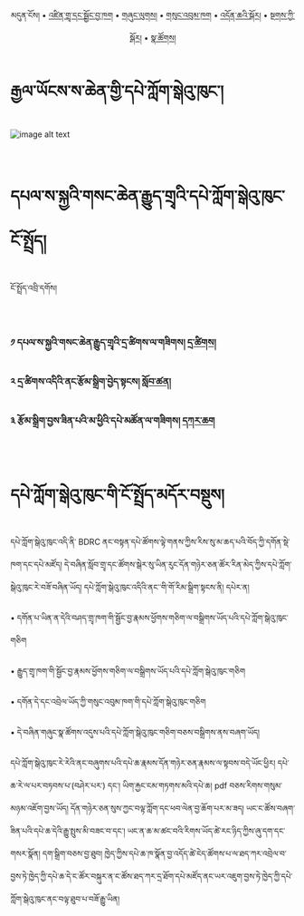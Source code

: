 <p align="center">
  <span>མདུན་ངོས།</span> • <a href="https://bdrc-reader.github.io/sangchengyudra/shadra">འཛིན་གྲྭ་དང་སྦྱོང་བྱ་ཁག</a> • <a href="https://bdrc-reader.github.io/sangchengyudra/shunglug">གཞུང་ལུགས།</a>  • <a href="https://bdrc-reader.github.io/sangchengyudra/sungbum">གསུང་འབུམ་ཁག</a> • <a href="https://bdrc-reader.github.io/sangchengyudra/doncha">འདོན་ཆའི་སྐོར།</a> • <a href="https://bdrc-reader.github.io/sangchengyudra/tantra">སྔགས་ཀྱི་སྐོར།</a> •  <a href="https://bdrc-reader.github.io/sangchengyudra/natsok">སྣ་ཚོགས།</a></p>


#  རྒྱལ་ཡོངས་ས་ཆེན་གྱི་དཔེ་ཀློག་སྒེའུ་ཁུང་།

![image alt text](https://raw.githubusercontent.com/bdrc-reader/sangchengyudra/master/docs/img/A1.PNG)

<br>

#  དཔལ་ས་སྐྱའི་གསང་ཆེན་རྒྱུད་གྲྭའི་དཔེ་ཀློག་སྒེའུ་ཁུང་ངོ་སྤྲོད།
 
 ངོ་སྤྲོད་འབྲི་དགོས།

 <br>

### ༡ དཔལ་ས་སྐྱའི་གསང་ཆེན་རྒྱུད་གྲྭའི་དྲ་ཚིགས་ལ་གཟིགས། [དྲ་ཚིགས།](?)

### ༢ དྲ་ཚིགས་འདིའི་ནང་རྩོམ་སྒྲིག་བྱེད་སྟངས། [སློབ་ཚན།](https://github.com/bdrc-reader/sangchengyudra#%E0%BD%A2%E0%BE%A9%E0%BD%BC%E0%BD%98%E0%BD%A6%E0%BE%92%E0%BE%B2%E0%BD%B2%E0%BD%82%E0%BD%96%E0%BE%B1%E0%BD%BA%E0%BD%91%E0%BD%A6%E0%BE%9F%E0%BD%84%E0%BD%A6%E0%BD%80%E0%BE%B1%E0%BD%B2%E0%BD%A6%E0%BE%B3%E0%BD%BC%E0%BD%96%E0%BD%9A%E0%BD%93)

### ༣ རྩོམ་སྒྲིག་བྱས་ཟིན་པའི་མ་ཕྱིའི་དཔེ་མཚོན་ལ་གཟིགས། [དཀར་ཆག](https://github.com/bdrc-reader/sangchengyudra/blob/master/karchak/W1ERI0014.tsv)

<br>

# དཔེ་ཀློག་སྒེའུ་ཁུང་གི་ངོ་སྤྲོད་མདོར་བསྡུས།

དཔེ་ཀློག་སྒེའུ་ཁུང་འདི་ནི་ BDRC ནང་བསྟན་དཔེ་ཚོགས་ལྟེ་གནས་ཀྱིས་རིས་སུ་མ་ཆད་པའི་བོད་ཀྱི་དགོན་སྡེ་ཁག་དང་དཔེ་མཛོད། དེ་བཞིན་སློབ་གྲྭ་དང་ཚོགས་སྒེར་སུ་ཡིན་རུང་དོན་གཉེར་ཅན་ཚོར་རིན་མེད་ཀྱིས་དཔེ་ཀློག་སྒེའུ་ཁུང་རེ་བཟོ་བཞིན་ཡོད། དཔེ་ཀློག་སྒེའུ་ཁུང་འདིའི་ནང་་གི་གོ་རིམ་སྒྲིག་སྟངས་ནི། 
དཔེར་ན།

• དགོན་པ་ཡིན་ན་དེའི་བཤད་གྲྭ་ཁག་གི་སྦྱོང་བྱ་རྣམས་ཕྱོགས་གཅིག་ལ་བསྒྲིགས་ཡོད་པའི་དཔེ་ཀློག་སྒེའུ་ཁུང་གཅིག

• རྒྱུད་གྲྭ་ཁག་གི་སྦྱོང་བྱ་རྣམས་ཕྱོགས་གཅིག་ལ་བསྒྲིགས་ཡོད་པའི་དཔེ་ཀློག་སྒེའུ་ཁུང་གཅིག

• དགོན་དེ་དང་འབྲེལ་ཡོད་ཀྱི་གསུང་འབུམ་ཁག་གི་དཔེ་ཀློག་སྒེའུ་ཁུང་གཅིག

• དེ་བཞིན་གཞུང་སྣ་ཚོགས་འདུས་པའི་དཔེ་ཀློག་སྒེའུ་ཁུང་གཅིག་བཅས་བསྒྲིགས་ནས་བཞག་ཡོད།

དཔེ་ཀློག་སྒེའུ་ཁུང་རེ་རེའི་ནང་བཞུགས་པའི་དཔེ་ཆ་རྣམས་དོན་གཉེར་ཅན་རྣམས་ལ་སྟབས་བདེ་ཡོང་ཕྱིར། དཔེ་ཆ་རེ་ལ་པར་བཏབས་པ་(བཤེར་པར་) དང་། ཡིག་རྐྱང་ངམ་གཏགས་མའི་དཔེ་ཆ། pdf བཅས་རིགས་གསུམ་མཉམ་འཇོག་བྱས་ཡོད། དོན་གཉེར་ཅན་སུས་ཀྱང་བལྟ་ཀློག་དང་ཕབ་ལེན་བྱ་ཆོག་པར་མ་ཟད། ཡང་ང་ཚོས་བཞག་ཟིན་པའི་དཔེ་ཆ་དེའི་རྒྱུ་སྤུས་མི་བཟང་བ་དང་། ཡང་ན་ཆ་མ་ཚང་བའི་རིགས་ཡོད་ཚེ་རང་ཉིད་ཀྱིས་ཞུ་དག་དང་གསར་སྣོན། དག་སྒྲིག་བཅས་བྱ་ཐུབ། ཁྱེད་ཀྱིས་དཔེ་ཆ་ཁ་སྣོན་བྱ་འདོད་ཚེ་ངེད་ཚོགས་པ་ལ་ཐད་ཀར་འབྲེལ་བ་བྱས་ཏེ་ཁྱེད་ཀྱི་དཔེ་ཆ་དེ་ང་ཚོར་བསྐུར་ན་ང་ཚོས་ཐད་ཀར་དྲ་ཐོག་དཔེ་མཛོད་ནང་ཡར་འཇུག་བྱས་ཏེ་ཁྱེད་ཀྱི་དཔེ་ཀློག་སྒེའུ་ཁུང་ནང་བལྟ་ཐུབ་པ་བཟོ་རྒྱུ་ཡིན།
